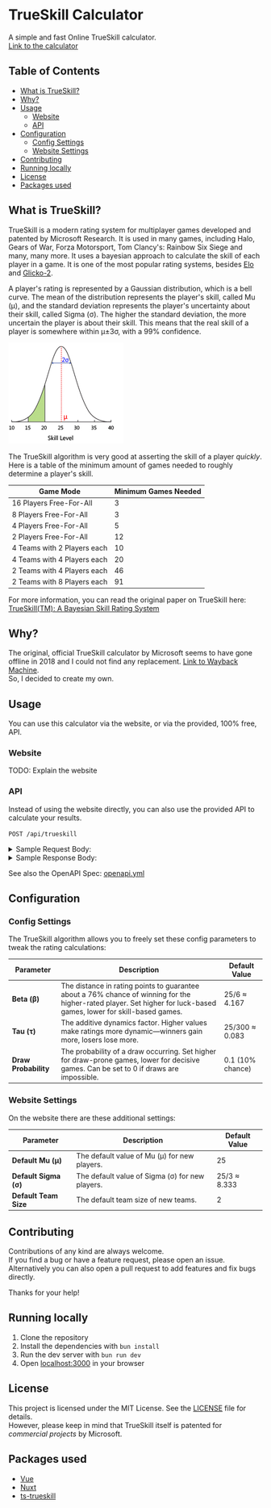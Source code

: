 # TrueSkill Calculator

A simple and fast Online TrueSkill calculator.  
[Link to the calculator](https://trueskill-calculator.vercel.app/)

## Table of Contents

- [What is TrueSkill?](#what-is-trueskill)
- [Why?](#why)
- [Usage](#usage)
    - [Website](#website)
    - [API](#api)
- [Configuration](#configuration)
    - [Config Settings](#config-settings)
    - [Website Settings](#website-settings)
- [Contributing](#contributing)
- [Running locally](#running-locally)
- [License](#license)
- [Packages used](#packages-used)

## What is TrueSkill?

TrueSkill is a modern rating system for multiplayer games developed and patented by Microsoft Research.
It is used in many games, including Halo, Gears of War, Forza Motorsport, Tom Clancy's: Rainbow Six
Siege and many, many more. It uses a bayesian approach to calculate the skill of each player in a
game. It is one of the most popular rating systems, besides [Elo](https://en.wikipedia.org/wiki/Elo_rating_system) and [Glicko-2](https://en.wikipedia.org/wiki/Glicko_rating_system).

A player's rating is represented by a Gaussian distribution, which is a bell curve. The mean of the
distribution represents the player's skill, called Mu (µ), and the standard deviation represents
the player's uncertainty about their skill, called Sigma (σ). The higher the standard deviation,
the more uncertain the player is about their skill. This means that the real skill of a player is
somewhere within μ±3σ, with a 99% confidence.

![](./assets/trueskill-skilldia.jpg)

The TrueSkill algorithm is very good at asserting the skill of a player <i>quickly</i>. Here is
a table of the minimum amount of games needed to roughly determine a player's skill.

| Game Mode                   | Minimum Games Needed |
| --------------------------- | -------------------- |
| 16 Players Free-For-All     | 3                    |
| 8 Players Free-For-All      | 3                    |
| 4 Players Free-For-All      | 5                    |
| 2 Players Free-For-All      | 12                   |
| 4 Teams with 2 Players each | 10                   |
| 4 Teams with 4 Players each | 20                   |
| 2 Teams with 4 Players each | 46                   |
| 2 Teams with 8 Players each | 91                   |

For more information, you can read the original paper on TrueSkill here:  
[TrueSkill(TM): A Bayesian Skill Rating System](https://www.microsoft.com/en-us/research/wp-content/uploads/2007/01/NIPS2006_0688.pdf)

## Why?

The original, official TrueSkill calculator by Microsoft seems to have gone offline in 2018 and I could not find any replacement. [Link to Wayback Machine](https://web.archive.org/web/20230000000000*/http://boson.research.microsoft.com:80/trueskill/rankcalculator.aspx).  
So, I decided to create my own.

## Usage

You can use this calculator via the website, or via the provided, 100% free, API.

### Website

TODO: Explain the website

### API

Instead of using the website directly, you can also use the provided API to calculate your results.

`POST /api/trueskill`

<details>
<summary>Sample Request Body:</summary>

```jsonc
{
    // config param is optional
    "config": {
        "beta": 4.166666666666667,
        "tau": 0.08333333333333333,
        "drawProbability": 0.1,
    },
    "teams": [
        {
            "name": "Team 1",
            "rank": 1,
            "players": [
                {
                    "name": "Pep",
                    "rating": [25.0, 8.33],
                    "weight": 1.0,
                },
                {
                    "name": "Pep 2",
                    "rating": [25.0, 8.33],
                    "weight": 1.0,
                },
                // more players ...
            ],
        },
        {
            "name": "Team 2",
            "rank": 2,
            "players": [
                {
                    "name": "Pep 3",
                    "rating": [25.0, 8.33],
                    "weight": 1.0,
                },
                {
                    "name": "Pep 4",
                    "rating": [25.0, 8.33],
                    "weight": 1.0,
                },
                // more players ...
            ],
        },
        // more teams ...
    ],
}
```

</details>

<details>
<summary>Sample Response Body:</summary>

```jsonc
{
    "teams": [
        {
            "name": "Team 1",
            "rank": 1,
            "players": [
                {
                    "name": "Pep",
                    "rating": [28.106874248258354, 7.771343226309424],
                    "weight": 1,
                    "ratingChanges": [3.1068742482583502, -0.5586567736905756],
                },
                {
                    "name": "Pep 2",
                    "rating": [28.106874248258354, 7.771343226309424],
                    "weight": 1,
                    "ratingChanges": [3.1068742482583502, -0.5586567736905756],
                },
            ],
            "expectedScore": 0.5,
        },
        {
            "name": "Team 2",
            "rank": 2,
            "players": [
                {
                    "name": "Pep 3",
                    "rating": [21.893125751741643, 7.771343226309424],
                    "weight": 1,
                    "ratingChanges": [-3.106874248258361, -0.5586567736905756],
                },
                {
                    "name": "Pep 4",
                    "rating": [21.893125751741643, 7.771343226309424],
                    "weight": 1,
                    "ratingChanges": [-3.106874248258361, -0.5586567736905756],
                },
            ],
            "expectedScore": 0.5,
        },
    ],
    "matchQuality": 44.73567439300163,
}
```

</details>

See also the OpenAPI Spec: [openapi.yml](./openapi.yml)

## Configuration

### Config Settings

The TrueSkill algorithm allows you to freely set these config parameters to tweak the rating calculations:

| Parameter            | Description                                                                                                                                                         | Default Value    |
| -------------------- | ------------------------------------------------------------------------------------------------------------------------------------------------------------------- | ---------------- |
| **Beta (β)**         | The distance in rating points to guarantee about a 76% chance of winning for the higher-rated player. Set higher for luck-based games, lower for skill-based games. | 25/6 ≈ 4.167     |
| **Tau (τ)**          | The additive dynamics factor. Higher values make ratings more dynamic—winners gain more, losers lose more.                                                          | 25/300 ≈ 0.083   |
| **Draw Probability** | The probability of a draw occurring. Set higher for draw-prone games, lower for decisive games. Can be set to 0 if draws are impossible.                            | 0.1 (10% chance) |

### Website Settings

On the website there are these additional settings:

| Parameter             | Description                                     | Default Value |
| --------------------- | ----------------------------------------------- | ------------- |
| **Default Mu (μ)**    | The default value of Mu (μ) for new players.    | 25            |
| **Default Sigma (σ)** | The default value of Sigma (σ) for new players. | 25/3 ≈ 8.333  |
| **Default Team Size** | The default team size of new teams.             | 2             |

## Contributing

Contributions of any kind are always welcome.  
If you find a bug or have a feature request, please open an issue.  
Alternatively you can also open a pull request to add features and fix bugs directly.

Thanks for your help!

## Running locally

1. Clone the repository
2. Install the dependencies with `bun install`
3. Run the dev server with `bun run dev`
4. Open [localhost:3000](http://localhost:3000) in your browser

## License

This project is licensed under the MIT License. See the [LICENSE](LICENSE) file for details.  
However, please keep in mind that TrueSkill itself is patented for _commercial projects_ by Microsoft.

## Packages used

- [Vue](https://vuejs.org/)
- [Nuxt](https://vitejs.dev/)
- [ts-trueskill](https://www.npmjs.com/package/ts-trueskill)
